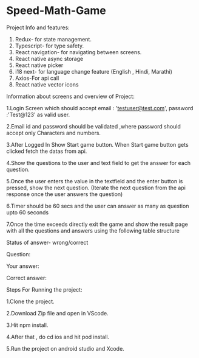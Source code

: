 # Speed-Math-Game

Project Info and features:
1. Redux- for state management.
2. Typescript- for type safety.
3. React navigation- for navigating between screens.
4. React native async storage
5. React native picker
6. i18 next- for language change feature (English , Hindi, Marathi)
7. Axios-For api call
8. React native vector icons

Information about screens and overview of Project:

1.Login Screen which should accept email : 'testuser@test.com', password :'Test@123' as valid user.

2.Email id and password should be validated ,where password should accept only Characters and numbers.

3.After Logged In Show Start game button. When Start game button gets clicked fetch the datas from api.

4.Show the questions to the user and text field to get the answer for each question.

5.Once the user enters the value in the textfield and the enter button is pressed, show the next question.
(Iterate the next question from the api response once the user answers the question)

6.Timer should be 60 secs and the user can answer as many as question upto 60 seconds

7.Once the time exceeds directly exit the game and show the result page with all  the questions and answers using the following table structure

Status of answer- wrong/correct 

Question:

Your answer:

Correct answer:


Steps For Running the project:

1.Clone the project.

2.Download Zip file and open in VScode.

3.Hit npm install.

4.After that , do cd ios and hit pod install.

5.Run the project on android studio and Xcode.
